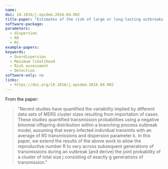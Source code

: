 ```yaml
---
name:
doi: 10.1016/j.epidem.2016.04.002
title-paper: "Estimates of the risk of large or long-lasting outbreaks of Middle East respiratory syndrome after importations outside the Arabian Peninsula"
software-package:
parameters:
  - dispersion
  - R0
  - Rt
example-papers:
keywords:
  - Overdispersion
  - Maximum likelihood
  - Risk assessment
  - Detection
software-only: no
links:
  - https://doi.org/10.1016/j.epidem.2016.04.002
---
```


From the paper: 

> "Recent studies have quantified the variability implied by different data sets of MERS cluster sizes resulting from importation of cases. These studies quantified transmission probabilities using a negative binomial offspring distribution within a branching process outbreak model, assuming that every infected individual transmits with an average of R0 transmissions and dispersion parameter k. In this paper, we extend the results of the above work to allow the reproductive number R to vary across subsequent generations of transmissions during an outbreak [and derive] the joint probability of a cluster of total size j consisting of exactly g generations of transmission."


